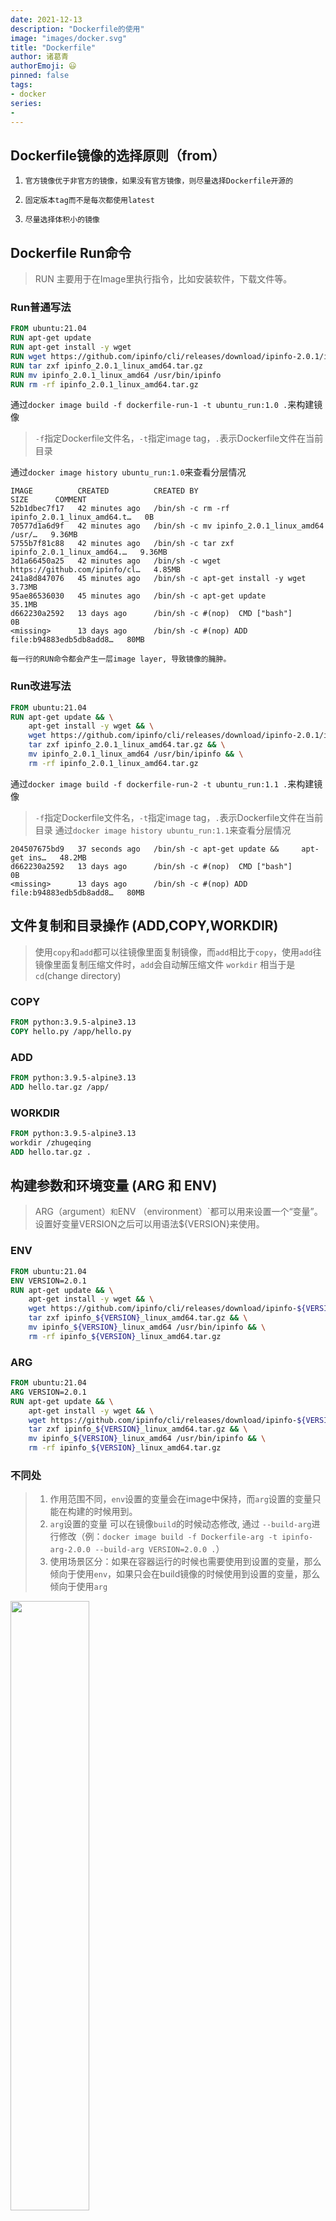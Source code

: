 ```yaml
---
date: 2021-12-13
description: "Dockerfile的使用"
image: "images/docker.svg"
title: "Dockerfile"
author: 诸葛青
authorEmoji: 😃
pinned: false
tags:
- docker
series:
- 
---
```


## Dockerfile镜像的选择原则（from）
1. `官方镜像优于非官方的镜像，如果没有官方镜像，则尽量选择Dockerfile开源的`

2. `固定版本tag而不是每次都使用latest`

3. `尽量选择体积小的镜像`

## Dockerfile Run命令
> RUN 主要用于在Image里执行指令，比如安装软件，下载文件等。

### Run普通写法
```Dockerfile
FROM ubuntu:21.04
RUN apt-get update
RUN apt-get install -y wget
RUN wget https://github.com/ipinfo/cli/releases/download/ipinfo-2.0.1/ipinfo_2.0.1_linux_amd64.tar.gz
RUN tar zxf ipinfo_2.0.1_linux_amd64.tar.gz
RUN mv ipinfo_2.0.1_linux_amd64 /usr/bin/ipinfo
RUN rm -rf ipinfo_2.0.1_linux_amd64.tar.gz
```

通过`docker image build -f dockerfile-run-1 -t ubuntu_run:1.0 .`来构建镜像
> `-f`指定Dockerfile文件名，`-t`指定image tag，`.`表示Dockerfile文件在当前目录

通过`docker image history ubuntu_run:1.0`来查看分层情况
```Linux
IMAGE          CREATED          CREATED BY                                      SIZE      COMMENT
52b1dbec7f17   42 minutes ago   /bin/sh -c rm -rf ipinfo_2.0.1_linux_amd64.t…   0B        
70577d1a6d9f   42 minutes ago   /bin/sh -c mv ipinfo_2.0.1_linux_amd64 /usr/…   9.36MB    
5755b7f81c88   42 minutes ago   /bin/sh -c tar zxf ipinfo_2.0.1_linux_amd64.…   9.36MB    
3d1a66450a25   42 minutes ago   /bin/sh -c wget https://github.com/ipinfo/cl…   4.85MB    
241a8d847076   45 minutes ago   /bin/sh -c apt-get install -y wget              3.73MB    
95ae86536030   45 minutes ago   /bin/sh -c apt-get update                       35.1MB    
d662230a2592   13 days ago      /bin/sh -c #(nop)  CMD ["bash"]                 0B        
<missing>      13 days ago      /bin/sh -c #(nop) ADD file:b94883edb5db8add8…   80MB
```

`每一行的RUN命令都会产生一层image layer, 导致镜像的臃肿。`


### Run改进写法
```Dockerfile
FROM ubuntu:21.04
RUN apt-get update && \
    apt-get install -y wget && \
    wget https://github.com/ipinfo/cli/releases/download/ipinfo-2.0.1/ipinfo_2.0.1_linux_amd64.tar.gz && \
    tar zxf ipinfo_2.0.1_linux_amd64.tar.gz && \
    mv ipinfo_2.0.1_linux_amd64 /usr/bin/ipinfo && \
    rm -rf ipinfo_2.0.1_linux_amd64.tar.gz
```

通过`docker image build -f dockerfile-run-2 -t ubuntu_run:1.1 .`来构建镜像
> `-f`指定Dockerfile文件名，`-t`指定image tag，`.`表示Dockerfile文件在当前目录
通过`docker image history ubuntu_run:1.1`来查看分层情况

```Linux
204507675bd9   37 seconds ago   /bin/sh -c apt-get update &&     apt-get ins…   48.2MB    
d662230a2592   13 days ago      /bin/sh -c #(nop)  CMD ["bash"]                 0B        
<missing>      13 days ago      /bin/sh -c #(nop) ADD file:b94883edb5db8add8…   80MB     
```


## 文件复制和目录操作 (ADD,COPY,WORKDIR)

> 使用`copy`和`add`都可以往镜像里面复制镜像，而`add`相比于`copy`，使用`add`往镜像里面复制压缩文件时，`add`会自动解压缩文件
> `workdir` 相当于是`cd`(change directory)

### COPY
```Dockerfile
FROM python:3.9.5-alpine3.13
COPY hello.py /app/hello.py
```

### ADD
```Dockerfile
FROM python:3.9.5-alpine3.13
ADD hello.tar.gz /app/  
```

### WORKDIR
```Dockerfile
FROM python:3.9.5-alpine3.13
workdir /zhugeqing
ADD hello.tar.gz .
```

## 构建参数和环境变量 (ARG 和 ENV)
> ARG（argument）` 和 `ENV （environment）`都可以用来设置一个“变量”。 设置好变量VERSION之后可以用语法${VERSION}来使用。

### ENV
```Dockerfile
FROM ubuntu:21.04
ENV VERSION=2.0.1
RUN apt-get update && \
    apt-get install -y wget && \
    wget https://github.com/ipinfo/cli/releases/download/ipinfo-${VERSION}/ipinfo_${VERSION}_linux_amd64.tar.gz && \
    tar zxf ipinfo_${VERSION}_linux_amd64.tar.gz && \
    mv ipinfo_${VERSION}_linux_amd64 /usr/bin/ipinfo && \
    rm -rf ipinfo_${VERSION}_linux_amd64.tar.gz
```

### ARG
```Dockerfile
FROM ubuntu:21.04
ARG VERSION=2.0.1
RUN apt-get update && \
    apt-get install -y wget && \
    wget https://github.com/ipinfo/cli/releases/download/ipinfo-${VERSION}/ipinfo_${VERSION}_linux_amd64.tar.gz && \
    tar zxf ipinfo_${VERSION}_linux_amd64.tar.gz && \
    mv ipinfo_${VERSION}_linux_amd64 /usr/bin/ipinfo && \
    rm -rf ipinfo_${VERSION}_linux_amd64.tar.gz
```

### 不同处
> 1. 作用范围不同，`env`设置的变量会在image中保持，而`arg`设置的变量只能在构建的时候用到。
> 2. `arg`设置的变量 可以在镜像`build`的时候动态修改, 通过 `--build-arg`进行修改（例：`docker image build -f Dockerfile-arg -t ipinfo-arg-2.0.0 --build-arg VERSION=2.0.0 .`）
> 3. 使用场景区分：如果在容器运行的时候也需要使用到设置的变量，那么倾向于使用`env`，如果只会在build镜像的时候使用到设置的变量，那么倾向于使用`arg`

<img src="/images/docker/docker_environment_build_args.png" width="50%" height="50%">


## 容器启动命令

### CMD
> CMD可以用来设置容器启动时默认会执行的命令。
>用法：`CMD <shell 命令> `,`CMD ["<可执行文件或命令>","<param1>","<param2>",...]`。

1. `容器启动时默认执行的命令`
2. `如果docker container run启动容器时指定了其它命令，则CMD命令会被忽略`
3. `如果定义了多个CMD，只有最后一个会被执行`

### ENTRYPOINT
>1. CMD 设置的命令，可以在docker container run 时传入其它命令，覆盖掉 CMD 的命令，但是 ENTRYPOINT 所设置的命令是一定会被执行的。
>2. ENTRYPOINT 和 CMD 可以联合使用，ENTRYPOINT 设置执行的命令，CMD传递参数

### Shell 格式和 Exec 格式
> 如果是执行shell脚本，Exec的写法应该是`CMD ["sh", "-c", "echo hello $NAME"]`

#### shell
`CMD echo "hello docker"`
`ENTRYPOINT echo "hello docker"`

#### Exec
`ENTRYPOINT ["echo", "hello docker"]`
`CMD ["echo", "hello docker"]`

## Dockerfile技巧

### 合理使用缓存
> docker构建镜像的时候会使用到缓存，但当dockerfile有一层没有使用缓存的时候，之后的命令即使没有改变也不会再使用缓存。
`将无需不会进行改变的命令放在最前面，有可能会改动的命令放在最后面`

### 合理使用.dockerignore文件
> 在.dockerignore文件加入不用发送到Server的目录名或者时文件名，可以在发送build context时，将这些目录或者文件进行忽略

#### Docker build context
> 在`构建docker镜像`的时候，需要把所需要的文件由Client发给Server，这些文件实际上就是`build context`

#### 一般构建
```linux
[root@zhugeqing ~]# docker image build -f dockerfile -t cache ./docker
Sending build context to Docker daemon   41.6kB
Step 1/6 : FROM ubuntu:21.04
 ---> d662230a2592
Step 2/6 : FROM python:3.9.5-alpine3.13
 ---> 46a196bf50ae
Step 3/6 : workdir /root
 ---> Using cache
 ---> 6f9c40c0c5be
Step 4/6 : RUN pip install flask
 ---> Using cache
 ---> 73e539437d7e
Step 5/6 : ADD hello.py /root
 ---> Using cache
 ---> 1950e2f31676
Step 6/6 : CMD ["python3","hello.py"]
 ---> Using cache
 ---> 3906ec34f79f
Successfully built 3906ec34f79f
Successfully tagged cache:latest
```

#### .dockerignore文件
> .dockerignore文件需放在build context指定目录下
```.dockerignore
image-golang
out
project1
project2
project4
dockerfile-run-1
dockerfile-run-2
hello.tar.gz
```

`进行构建`
```
[root@zhugeqing ~]# docker image build -f dockerfile -t cache ./docker
Sending build context to Docker daemon  7.808kB
Step 1/6 : FROM ubuntu:21.04
 ---> d662230a2592
Step 2/6 : FROM python:3.9.5-alpine3.13
 ---> 46a196bf50ae
Step 3/6 : workdir /root
 ---> Using cache
 ---> 6f9c40c0c5be
Step 4/6 : RUN pip install flask
 ---> Using cache
 ---> 73e539437d7e
Step 5/6 : ADD hello.py /root
 ---> Using cache
 ---> 1950e2f31676
Step 6/6 : CMD ["python3","hello.py"]
 ---> Using cache
 ---> 3906ec34f79f
Successfully built 3906ec34f79f
Successfully tagged cache:latest
```

#### 尽量使用非root用户

* 假如我们当前登录服务器的用户是一个普通用户，，它本身不具有sudo的权限，所以就有很多文件无法进行读写操作，比如/root目录它是无法查看的。
* 但是如果这个用户可以使用docker，那么就可以将/root目录映射到docker container中查看，从而越权。
* 所以在构建镜像时，尽量指定非root用户执行。

```DockerFile
FROM python:3.9.5-slim

RUN pip install flask && \
    groupadd -r flask && useradd -r -g flask flask && \
    mkdir /src && \
    chown -R flask:flask /src

USER flask

COPY app.py /src/app.py

WORKDIR /src
ENV FLASK_APP=app.py

EXPOSE 5000

CMD ["flask", "run", "-h", "0.0.0.0"]
```
> 通过groupadd和useradd创建一个flask的组和用户
> 通过USER指定后面的命令要以flask这个用户的身份运行

### 学习更多DockerFile知识
1. [Docker-library](https://github.com/docker-library/official-images)
> 可以进入官方的github仓库，然后进入library，找到某些image，然后找到文本文件中的git地址，点开地址，可以查看官方是如何编写DockerFile镜像的
2. [DockerFile](https://github.com/docker-library/official-images)
> 官方DokcerFile文档